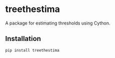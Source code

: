 # treethestima

A package for estimating thresholds using Cython.

## Installation

```sh
pip install treethestima
